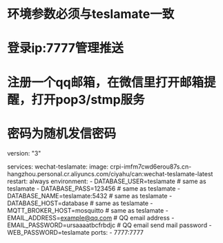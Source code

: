 

# 环境参数必须与teslamate一致
# 登录ip:7777管理推送
# 注册一个qq邮箱，在微信里打开邮箱提醒，打开pop3/stmp服务
# 密码为随机发信密码


version: "3"

services:
  wechat-teslamate:
    image: crpi-imfm7cwd6erou87s.cn-hangzhou.personal.cr.aliyuncs.com/ciyahu/can:wechat-teslamate-latest
    restart: always
    environment:
      - DATABASE_USER=teslamate            # same as teslamate
      - DATABASE_PASS=123456               # same as teslamate
      - DATABASE_NAME=teslamate:5432            # same as teslamate
      - DATABASE_HOST=database             # same as teslamate
      - MQTT_BROKER_HOST=mosquitto         # same as teslamate
      - EMAIL_ADDRESS=example@qq.com       # QQ email address
      - EMAIL_PASSWORD=ursaaaatbcfrbdjc    # QQ email send mail password 
      - WEB_PASSWORD=teslamate
    ports:
      - 7777:7777
